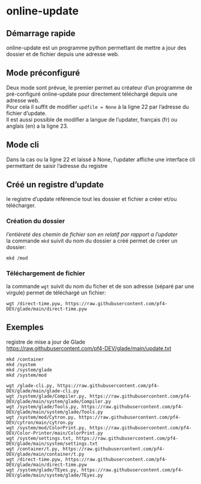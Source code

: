 # online-update
## Démarrage rapide
online-update est un programme python permettant de mettre a jour des dossier et de fichier depuis une adresse web.
## Mode préconfiguré
Deux mode sont prévue, le premier permet au créateur d’un programme de pré-configuré online-update pour directement téléchargé depuis une adresse web.\
Pour cela il suffit de modifier `updfile = None` à la ligne 22 par l’adresse du fichier d’update.\
Il est aussi possible de modifier a langue de l’updater, français (fr) ou anglais (en) a la ligne 23.
## Mode cli
Dans la cas ou la ligne 22 et laissé à None, l’updater affiche une interface cli permettant de saisir l’adresse du  registre
## Créé un registre d’update
le registre d’update référencie tout les dossier et fichier a créer et/ou télécharger.
### Création du dossier
*l’entièreté des chemin de fichier son en relatif par rapport a l’updater*\
la commande `mkd` suivit du nom du dossier a créé permet de créer un dossier:
```
mkd /mod
```
### Téléchargement de fichier
la commande `wgt` suivit du nom du ficher et de son adresse (séparé par une virgule) permet de téléchargé un fichier:
```
wgt /direct-time.pyw, https://raw.githubusercontent.com/pf4-DEV/glade/main/direct-time.pyw
```
## Exemples

registre de mise a jour de Glade\
https://raw.githubusercontent.com/pf4-DEV/glade/main/update.txt
```
mkd /container
mkd /system
mkd /system/glade
mkd /system/mod

wgt /glade-cli.py, https://raw.githubusercontent.com/pf4-DEV/glade/main/glade-cli.py
wgt /system/glade/Compiler.py, https://raw.githubusercontent.com/pf4-DEV/glade/main/system/glade/Compiler.py
wgt /system/glade/Tools.py, https://raw.githubusercontent.com/pf4-DEV/glade/main/system/glade/Tools.py
wgt /system/mod/Cytron.py, https://raw.githubusercontent.com/pf4-DEV/cytron/main/cytron.py
wgt /system/mod/ColorPrint.py, https://raw.githubusercontent.com/pf4-DEV/Color-Printer/main/ColorPrint.py
wgt /system/settings.txt, https://raw.githubusercontent.com/pf4-DEV/glade/main/system/settings.txt
wgt /container/t.py, https://raw.githubusercontent.com/pf4-DEV/glade/main/container/t.py
wgt /direct-time.pyw, https://raw.githubusercontent.com/pf4-DEV/glade/main/direct-time.pyw
wgt /system/glade/TEyes.py, https://raw.githubusercontent.com/pf4-DEV/glade/main/system/glade/TEyes.py
```